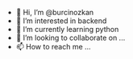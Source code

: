 - 👋 Hi, I’m @burcinozkan
- 👀 I’m interested in backend
- 🌱 I’m currently learning python
- 💞️ I’m looking to collaborate on ...
- 📫 How to reach me ...

<!---
burcinozkan/burcinozkan is a ✨ special ✨ repository because its `README.md` (this file) appears on your GitHub profile.
You can click the Preview link to take a look at your changes.
--->
